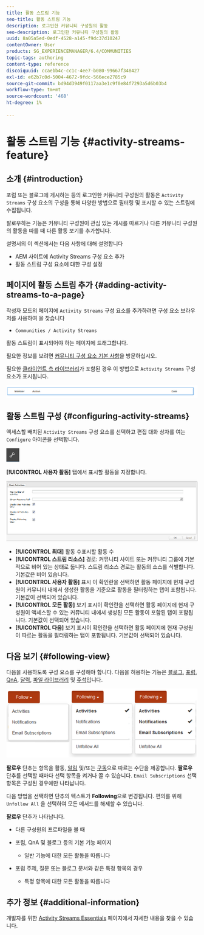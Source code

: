 ```yaml
---
title: 활동 스트림 기능
seo-title: 활동 스트림 기능
description: 로그인한 커뮤니티 구성원의 활동
seo-description: 로그인한 커뮤니티 구성원의 활동
uuid: 8a05a5ed-0edf-4528-a145-f9dc37d10247
contentOwner: User
products: SG_EXPERIENCEMANAGER/6.4/COMMUNITIES
topic-tags: authoring
content-type: reference
discoiquuid: ccaebb4c-cc1c-4ee7-b080-99667f348427
exl-id: e62b7c0d-5004-4672-9fdc-566ece2785c9
source-git-commit: bd94d3949f0117aa3e1c9f0e84f7293a5d6b03b4
workflow-type: tm+mt
source-wordcount: '468'
ht-degree: 1%

---
```


# 활동 스트림 기능 {#activity-streams-feature}

## 소개 {#introduction}

포럼 또는 블로그에 게시하는 등의 로그인한 커뮤니티 구성원의 활동은 `Activity Streams` 구성 요소의 구성을 통해 다양한 방법으로 필터링 및 표시할 수 있는 스트림에 수집됩니다.

팔로우하는 기능은 커뮤니티 구성원이 관심 있는 게시를 따르거나 다른 커뮤니티 구성원의 활동을 따를 때 다른 활동 보기를 추가합니다.

설명서의 이 섹션에서는 다음 사항에 대해 설명합니다

* AEM 사이트에 Activity Streams 구성 요소 추가
* 활동 스트림 구성 요소에 대한 구성 설정

## 페이지에 활동 스트림 추가 {#adding-activity-streams-to-a-page}

작성자 모드의 페이지에 `Activity Streams` 구성 요소를 추가하려면 구성 요소 브라우저를 사용하여 을 찾습니다

* `Communities / Activity Streams`

활동 스트림이 표시되어야 하는 페이지에 드래그합니다.

필요한 정보를 보려면 [커뮤니티 구성 요소 기본 사항](basics.md)을 방문하십시오.

필요한 [클라이언트 측 라이브러리](essentials-activities.md#essentials-for-client-side)가 포함된 경우 이 방법으로 `Activity Streams` 구성 요소가 표시됩니다.

![chlimage_1-195](assets/chlimage_1-195.png)

## 활동 스트림 구성 {#configuring-activity-streams}

액세스할 배치된 `Activity Streams` 구성 요소를 선택하고 편집 대화 상자를 여는 `Configure` 아이콘을 선택합니다.

![chlimage_1-196](assets/chlimage_1-196.png)

**[!UICONTROL 사용자 활동]** 탭에서 표시할 활동을 지정합니다.

![chlimage_1-197](assets/chlimage_1-197.png)

* **[!UICONTROL 최대]**
활동 수표시할 활동 수
* **[!UICONTROL 스트림 리소스]**
경로: 커뮤니티 사이트 또는 커뮤니티 그룹에 기본적으로 비어 있는 상태로 둡니다. 스트림 리소스 경로는 활동의 소스를 식별합니다. 기본값은 비어 있습니다.
* **[!UICONTROL 사용자 활동]**
표시 이 확인란을 선택하면 활동 페이지에 현재 구성원이 커뮤니티 내에서 생성한 활동을 기준으로 활동을 필터링하는 탭이 포함됩니다. 기본값이 선택되어 있습니다.
* **[!UICONTROL 모든 활동]**
보기 표시이 확인란을 선택하면 활동 페이지에 현재 구성원이 액세스할 수 있는 커뮤니티 내에서 생성된 모든 활동이 포함된 탭이 포함됩니다. 기본값이 선택되어 있습니다.
* **[!UICONTROL 다음]**
보기 표시이 확인란을 선택하면 활동 페이지에 현재 구성원이 따르는 활동을 필터링하는 탭이 포함됩니다. 기본값이 선택되어 있습니다.

## 다음 보기 {#following-view}

다음을 사용하도록 구성 요소를 구성해야 합니다. 다음을 허용하는 기능은 [블로그](blog-feature.md), [포럼](forum.md), [QnA](working-with-qna.md), [달력](calendar.md), [파일 라이브러리](file-library.md) 및 [주석](comments.md)입니다.

![chlimage_1-198](assets/chlimage_1-198.png)

**팔로우** 단추는 항목을 활동, [알림](notifications.md) 및/또는 [구독](subscriptions.md)으로 따르는 수단을 제공합니다. **팔로우** 단추를 선택할 때마다 선택 항목을 켜거나 끌 수 있습니다. `Email Subscriptions` 선택 항목은 구성된 경우에만 나타납니다.

다음 방법을 선택하면 단추의 텍스트가 **Following**&#x200B;으로 변경됩니다. 편의를 위해 `Unfollow All` 을 선택하여 모든 메서드를 해제할 수 있습니다.

**팔로우** 단추가 나타납니다.

* 다른 구성원의 프로파일을 볼 때
* 포럼, QnA 및 블로그 등의 기본 기능 페이지
   * 일반 기능에 대한 모든 활동을 따릅니다

* 포럼 주제, 질문 또는 블로그 문서와 같은 특정 항목의 경우
   * 특정 항목에 대한 모든 활동을 따릅니다

## 추가 정보 {#additional-information}

개발자를 위한 [Activity Streams Essentials](essentials-activities.md) 페이지에서 자세한 내용을 찾을 수 있습니다.

